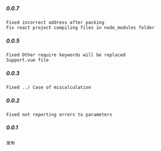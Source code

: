
##### 0.0.7

    Fixed incorrect address after packing
    Fix react project compiling files in node_modules folder

##### 0.0.5

    Fixed Other require keywords will be replaced
    Support.vue file

##### 0.0.3

    Fixed ../ Case of miscalculation

##### 0.0.2

    Fixed not reporting errors to parameters

##### 0.0.1

    发布